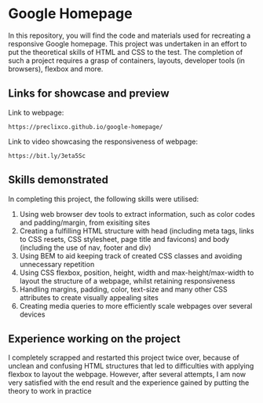 # Google Homepage

In this repository, you will find the code and materials used for recreating a responsive Google homepage. This project was undertaken in an effort to put the theoretical skills of HTML and CSS to the test. The completion of such a project requires a grasp of containers, layouts, developer tools (in browsers), flexbox and more.

## Links for showcase and preview

Link to webpage:

```
https://preclixco.github.io/google-homepage/
```

Link to video showcasing the responsiveness of webpage:

```
https://bit.ly/3eta5Sc
```

## Skills demonstrated

In completing this project, the following skills were utilised:

1. Using web browser dev tools to extract information, such as color codes and padding/margin, from exisiting sites
2. Creating a fulfilling HTML structure with head (including meta tags, links to CSS resets, CSS stylesheet, page title and favicons) and body (including the use of nav, footer and div)
3. Using BEM to aid keeping track of created CSS classes and avoiding unnecessary repetition
4. Using CSS flexbox, position, height, width and max-height/max-width to layout the structure of a webpage, whilst retaining responsiveness
5. Handling margins, padding, color, text-size and many other CSS attributes to create visually appealing sites
6. Creating media queries to more efficiently scale webpages over several devices

## Experience working on the project

I completely scrapped and restarted this project twice over, because of unclean and confusing HTML structures that led to difficulties with applying flexbox to layout the webpage. However, after several attempts, I am now very satisfied with the end result and the experience gained by putting the theory to work in practice
